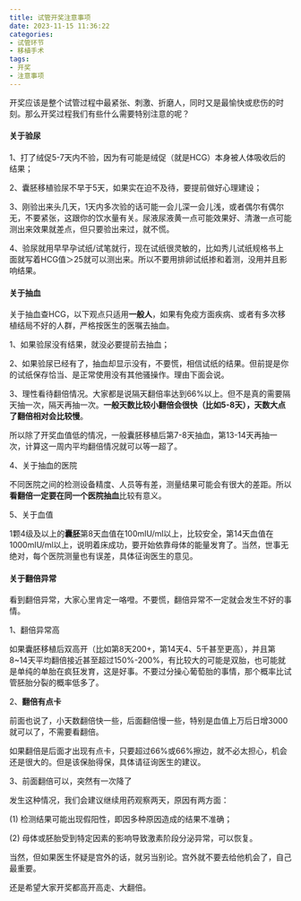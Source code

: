 ```yaml
---
title: 试管开奖注意事项
date: 2023-11-15 11:36:22
categories:
- 试管环节
- 移植手术
tags:
- 开奖
- 注意事项
---
```


开奖应该是整个试管过程中最紧张、刺激、折磨人，同时又是最愉快或悲伤的时刻。那么开奖过程我们有些什么需要特别注意的呢？

<!--more-->

#### 关于验尿

1、打了绒促5-7天内不验，因为有可能是绒促（就是HCG）本身被人体吸收后的结果；  

2、囊胚移植验尿不早于5天，如果实在迫不及待，要提前做好心理建设；

3、刚验出来头几天，1天内多次验的话可能一会儿深一会儿浅，或者偶尔有偶尔无，不要紧张，这跟你的饮水量有关。尿液尿液黄一点可能效果好、清澈一点可能测出来效果就差点，但只要验出来过，就不慌。  

4、验尿就用早早孕试纸/试笔就行，现在试纸很灵敏的，比如秀儿试纸规格书上面就写着HCG值＞25就可以测出来。所以不要用排卵试纸掺和着测，没用并且影响结果。

#### 关于抽血

关于抽血查HCG，以下观点只适用**一般人**，如果有免疫方面疾病、或者有多次移植结局不好的人群，严格按医生的医嘱去抽血。  

1、如果验尿没有结果，就没必要提前去抽血；

2、如果验尿已经有了，抽血却显示没有，不要慌，相信试纸的结果。但前提是你的试纸保存恰当、是正常使用没有其他骚操作。理由下面会说。  

3、理性看待翻倍情况。大家都是说隔天翻倍率达到66%以上。但不是真的需要隔天抽一次，隔天再抽一次。**一般天数比较小翻倍会很快（比如5-8天），天数大点了翻倍相对会比较慢**。

所以除了开奖血值低的情况，一般囊胚移植后第7-8天抽血，第13-14天再抽一次，计算这一周内平均翻倍情况就可以等一超了。  

4、关于抽血的医院  

不同医院之间的检测设备精度、人员等有差，测量结果可能会有很大的差距。所以**看翻倍一定要在同一个医院抽血**比较有意义。  

5、关于血值  

1颗4级及以上的**囊胚**第8天血值在100mIU/ml以上，比较安全，第14天血值在1000mIU/ml以上，说明着床成功，要开始依靠母体的能量发育了。当然，世事无绝对，每个医院测量也有误差，具体征询医生的意见。

#### 关于翻倍异常

看到翻倍异常，大家心里肯定一咯噔。不要慌，翻倍异常不一定就会发生不好的事情。

1、翻倍异常高  

如果囊胚移植后双高开（比如第8天200+，第14天4、5千甚至更高），并且第8~14天平均翻倍接近甚至超过150%-200%，有比较大的可能是双胎，也可能就是单纯的单胎在疯狂发育，这是好事。不要过分操心葡萄胎的事情，那个概率比试管胚胎分裂的概率低多了。

2、**翻倍有点卡**  

前面也说了，小天数翻倍快一些，后面翻倍慢一些，特别是血值上万后日增3000就可以了，不需要看翻倍。

如果翻倍是后面才出现有点卡，只要超过66%或66%擦边，就不必太担心，机会还是很大的。但是该保胎得保，具体请征询医生的建议。

3、前面翻倍可以，突然有一次降了 

发生这种情况，我们会建议继续用药观察两天，原因有两方面：

(1) 检测结果可能出现假阳性，即因多种原因造成的结果不准确；

(2) 母体或胚胎受到特定因素的影响导致激素阶段分泌异常，可以恢复。

当然，但如果医生怀疑是宫外的话，就另当别论。宫外就不要去给他机会了，自己最重要。

还是希望大家开奖都高开高走、大翻倍。  